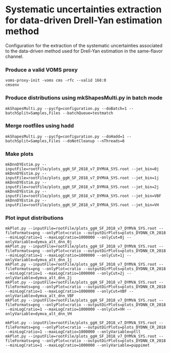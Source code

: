 # Systematic uncertainties extraction for data-driven Drell-Yan estimation method

Configuration for the extraction of the systematic uncertainties associated to the data-driven method used for Drell-Yan estimation in the same-flavor channel.

### Produce a valid VOMS proxy

    voms-proxy-init -voms cms -rfc --valid 168:0
    cmsenv

### Produce distributions using mkShapesMulti.py in batch mode

    mkShapesMulti.py --pycfg=configuration.py --doBatch=1 --batchSplit=Samples,Files --batchQueue=testmatch

### Merge rootfiles using hadd

    mkShapesMulti.py --pycfg=configuration.py --doHadd=1 --batchSplit=Samples,Files --doNotCleanup --nThreads=8

### Make plots 

    mkDnnDYEstim.py --inputFile=rootFile/plots_ggH_SF_2018_v7_DYMVA_SYS.root --jet_bin=0j
    mkDnnDYEstim.py --inputFile=rootFile/plots_ggH_SF_2018_v7_DYMVA_SYS.root --jet_bin=1j
    mkDnnDYEstim.py --inputFile=rootFile/plots_ggH_SF_2018_v7_DYMVA_SYS.root --jet_bin=2j
    mkDnnDYEstim.py --inputFile=rootFile/plots_ggH_SF_2018_v7_DYMVA_SYS.root --jet_bin=VBF
    mkDnnDYEstim.py --inputFile=rootFile/plots_ggH_SF_2018_v7_DYMVA_SYS.root --jet_bin=VH

### Plot input distributions

    mkPlot.py --inputFile=rootFile/plots_ggH_SF_2018_v7_DYMVA_SYS.root --fileFormats=png --onlyPlot=cratio --outputDirPlots=plots_DYDNN_CR_2018 --minLogCratio=1 --maxLogCratio=1000000 --onlyCut=0j --onlyVariable=dymva_alt_dnn_0j
    mkPlot.py --inputFile=rootFile/plots_ggH_SF_2018_v7_DYMVA_SYS.root --fileFormats=png --onlyPlot=cratio --outputDirPlots=plots_DYDNN_CR_2018 --minLogCratio=1 --maxLogCratio=1000000 --onlyCut=1j --onlyVariable=dymva_alt_dnn_1j
    mkPlot.py --inputFile=rootFile/plots_ggH_SF_2018_v7_DYMVA_SYS.root --fileFormats=png --onlyPlot=cratio --outputDirPlots=plots_DYDNN_CR_2018 --minLogCratio=1 --maxLogCratio=1000000 --onlyCut=2j --onlyVariable=dymva_alt_dnn_2j
    mkPlot.py --inputFile=rootFile/plots_ggH_SF_2018_v7_DYMVA_SYS.root --fileFormats=png --onlyPlot=cratio --outputDirPlots=plots_DYDNN_CR_2018 --minLogCratio=1 --maxLogCratio=1000000 --onlyCut=VBF --onlyVariable=dymva_alt_dnn_VBF
    mkPlot.py --inputFile=rootFile/plots_ggH_SF_2018_v7_DYMVA_SYS.root --fileFormats=png --onlyPlot=cratio --outputDirPlots=plots_DYDNN_CR_2018 --minLogCratio=1 --maxLogCratio=1000000 --onlyCut=VH --onlyVariable=dymva_alt_dnn_VH

    mkPlot.py --inputFile=rootFile/plots_ggH_SF_2018_v7_DYMVA_SYS.root --fileFormats=png --onlyPlot=cratio --outputDirPlots=plots_DYDNN_CR_2018 --minLogCratio=1 --maxLogCratio=1000000 --onlyVariable=ptll
    mkPlot.py --inputFile=rootFile/plots_ggH_SF_2018_v7_DYMVA_SYS.root --fileFormats=png --onlyPlot=cratio --outputDirPlots=plots_DYDNN_CR_2018 --minLogCratio=1 --maxLogCratio=1000000 --onlyVariable=puppimet
